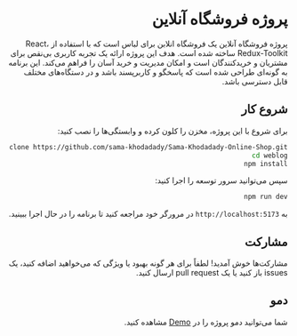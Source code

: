<div dir="rtl">

# پروژه فروشگاه آنلاین

پروژه فروشگاه آنلاین یک فروشگاه انلابن برای لباس است که با استفاده از React، Redux-Toolkit  ساخته شده است. هدف این پروژه ارائه یک تجربه کاربری بی‌نقص برای مشتریان و خریدکنندگان است و امکان  مدیریت و خرید آسان را فراهم می‌کند. این برنامه به گونه‌ای طراحی شده است که پاسخگو و کاربرپسند باشد و در دستگاه‌های مختلف قابل دسترسی باشد.


## شروع کار

برای شروع با این پروژه، مخزن را کلون کرده و وابستگی‌ها را نصب کنید:

```bash
git clone https://github.com/sama-khodadady/Sama-Khodadady-Online-Shop.git
cd weblog
npm install
```

سپس می‌توانید سرور توسعه را اجرا کنید:

```bash
npm run dev
```

به `http://localhost:5173` در مرورگر خود مراجعه کنید تا برنامه را در حال اجرا ببینید.

## مشارکت

مشارکت‌ها خوش آمدید! لطفاً برای هر گونه بهبود یا ویژگی که می‌خواهید اضافه کنید، یک issues باز کنید یا یک pull request ارسال کنید.

## دمو

شما می‌توانید دمو پروژه را در  [Demo](https://sama-khodadady-weblog.vercel.app/) مشاهده کنید.

</div>
